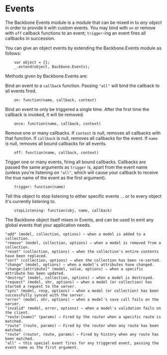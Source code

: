 Events
======
The Backbone Events module is a module that can be mixed in to *any object* in order to provide it with custom events. You may bind with `on` or remove with `off` callback functions to an event; `trigger`-ing an event fires all callbacks in succession.

You can give an object events by extending the Backbone.Events module as follows:

```
	var object = {};
	_.extend(object, Backbone.Events);
```

Methods given by Backbone.Events are:

Bind an event to a `callback` function. Passing `"all"` will bind the callback to all events fired.

```
	on: function(name, callback, context) 
```
Bind an event to only be triggered a single time. After the first time the callback is invoked, it will be removed.

```
	once: function(name, callback, context)
```

Remove one or many callbacks. If `context` is null, removes all callbacks with that function. If `callback` is null, removes all callbacks for the event. If `name` is null, removes all bound callbacks for all events.

```
 	off: function(name, callback, context)
```

Trigger one or many events, firing all bound callbacks. Callbacks are passed the same arguments as `trigger` is, apart from the event name (unless you're listening on `"all"`, which will cause your callback to receive the true name of the event as the first argument).

```
	trigger: function(name)
```

Tell this object to stop listening to either specific events ... or to every object it's currently listening to.
    
```
    stopListening: function(obj, name, callback)
```

The Backbone object itself mixes in Events, and can be used to emit any global events that your application needs.
```
"add" (model, collection, options) — when a model is added to a collection.
"remove" (model, collection, options) — when a model is removed from a collection.
"reset" (collection, options) — when the collection's entire contents have been replaced.
"sort" (collection, options) — when the collection has been re-sorted.
"change" (model, options) — when a model's attributes have changed.
"change:[attribute]" (model, value, options) — when a specific attribute has been updated.
"destroy" (model, collection, options) — when a model is destroyed.
"request" (model, xhr, options) — when a model (or collection) has started a request to the server.
"sync" (model, resp, options) — when a model (or collection) has been successfully synced with the server.
"error" (model, xhr, options) — when a model's save call fails on the server.
"invalid" (model, error, options) — when a model's validation fails on the client.
"route:[name]" (params) — Fired by the router when a specific route is matched.
"route" (route, params) — Fired by the router when any route has been matched.
"route" (router, route, params) — Fired by history when any route has been matched.
"all" — this special event fires for any triggered event, passing the event name as the first argument.
```
